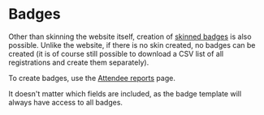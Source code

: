 # Badges

Other than skinning the website itself, creation of [skinned badges](skinning#badges)
is also possible. Unlike the website, if there is no skin created, no
badges can be created (it is of course still possible to download a
CSV list of all registrations and create them separately).

To create badges, use the [Attendee reports](reports#attendee) page.

It doesn't matter which fields are included, as the badge template
will always have access to all badges.
